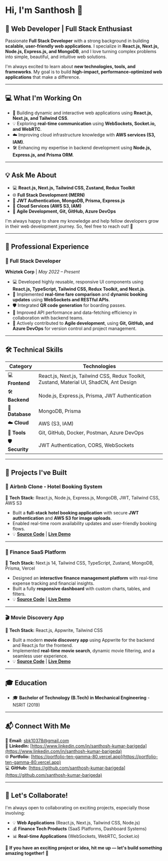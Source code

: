 # **Hi, I'm Santhosh 👋**  

## 🚀 **Web Developer | Full Stack Enthusiast**  

Passionate **Full Stack Developer** with a strong background in building **scalable, user-friendly web applications**. I specialize in **React.js, Next.js, Node.js, Express.js, and MongoDB**, and I love turning complex problems into simple, beautiful, and intuitive web solutions.  

I'm always excited to learn about **new technologies, tools, and frameworks**. My goal is to build **high-impact, performance-optimized web applications** that make a difference.  

---

## 💻 **What I'm Working On**  
- 🚀 Building dynamic and interactive web applications using **React.js, Next.js, and Tailwind CSS**.  
- 💡 Exploring **real-time communication** using **WebSockets, Socket.io, and WebRTC**.  
- ☁️ Improving cloud infrastructure knowledge with **AWS services (S3, IAM)**.  
- 🛠 Enhancing my expertise in backend development using **Node.js, Express.js, and Prisma ORM**.  

---

## 💡 **Ask Me About**  
- 💻 **React.js, Next.js, Tailwind CSS, Zustand, Redux Toolkit**  
- 🌐 **Full Stack Development (MERN)**  
- 🔐 **JWT Authentication, MongoDB, Prisma, Express.js**  
- 💾 **Cloud Services (AWS S3, IAM)**  
- 🤝 **Agile Development, Git, GitHub, Azure DevOps**  

I'm always happy to share my knowledge and help fellow developers grow in their web development journey. So, feel free to reach out! 🚀  

---

## 💼 **Professional Experience**  

### 🚀 **Full Stack Developer**  
**Whiztek Corp** | *May 2022 – Present*  

- 💻 Developed highly reusable, responsive UI components using **React.js, TypeScript, Tailwind CSS, Redux Toolkit, and Next.js**.  
- 🔄 Implemented **real-time fare comparison** and **dynamic booking updates** using **WebSockets and RESTful APIs**.  
- 🛡 Integrated **QR code generation** for boarding passes.  
- 🚀 Improved API performance and data-fetching efficiency in collaboration with backend teams.  
- 🧱 Actively contributed to **Agile development**, using **Git, GitHub, and Azure DevOps** for version control and project management.  

---

## 🛠 **Technical Skills**  

| Category             | Technologies                                                                                           |
|--------------------|-------------------------------------------------------------------------------------------------------|
| 💻 **Frontend**     | React.js, Next.js, Tailwind CSS, Redux Toolkit, Zustand, Material UI, ShadCN, Ant Design               |
| 🛠 **Backend**     | Node.js, Express.js, Prisma, JWT Authentication                                                        |
| 💾 **Database**    | MongoDB, Prisma                                                                                      |
| ☁️ **Cloud**       | AWS (S3, IAM)                                                                                       |
| 🧱 **Tools**      | Git, GitHub, Docker, Postman, Azure DevOps                                                            |
| 🛡 **Security**    | JWT Authentication, CORS, WebSockets                                                                 |

---

## 📜 **Projects I've Built**  

### 🏨 **Airbnb Clone - Hotel Booking System**  
🚀 **Tech Stack:** React.js, Node.js, Express.js, MongoDB, JWT, Tailwind CSS, AWS S3  
- Built a **full-stack hotel booking application** with secure **JWT authentication** and **AWS S3 for image uploads**.  
- Enabled real-time room availability updates and user-friendly booking flows.  
- 💡 **[Source Code](https://github.com/santhosh10378/airbnb-clone)** | **[Live Demo](https://hotel-booking-app-frontend-4qp6.onrender.com)**  

---

### 💸 **Finance SaaS Platform**  
🚀 **Tech Stack:** Next.js 14, Tailwind CSS, TypeScript, Zustand, MongoDB, Prisma, Vercel  
- Designed an **interactive finance management platform** with real-time expense tracking and financial insights.  
- Built a fully **responsive dashboard** with custom charts, tables, and filters.  
- 💡 **[Source Code](https://github.com/santhosh-kumar-barigeda/wealth-wise)** | **[Live Demo](https://wealth-wise-nine.vercel.app)**  

---

### 🎬 **Movie Discovery App**  
🚀 **Tech Stack:** React.js, Appwrite, Tailwind CSS  
- Built a modern **movie discovery app** using Appwrite for the backend and React.js for the frontend.  
- Implemented **real-time movie search**, dynamic movie filtering, and a seamless user experience.  
- 💡 **[Source Code](https://github.com/santhosh-kumar-barigeda/movie-app)** | **[Live Demo](https://movie-app-one-xi-76.vercel.app)**  

---

## 🎓 **Education**  
- 🎓 **Bachelor of Technology (B.Tech) in Mechanical Engineering** - NSRIT (2019)  

---

## 📬 **Connect With Me**  
📧 **Email:** [sbk10378@gmail.com](mailto:sbk10378@gmail.com)  
💼 **LinkedIn:** [https://www.linkedin.com/in/santhosh-kumar-barigeda](https://www.linkedin.com/in/santhosh-kumar-barigeda)  
🌐 **Portfolio:** [https://portfolio-ten-gamma-80.vercel.app](https://portfolio-ten-gamma-80.vercel.app)  
💻 **GitHub:** [https://github.com/santhosh-kumar-barigeda](https://github.com/santhosh-kumar-barigeda)  

---

## 💬 **Let's Collaborate!**  
I'm always open to collaborating on exciting projects, especially those involving:  
- 💡 **Web Applications** (React.js, Next.js, Tailwind CSS, Node.js)  
- 💰 **Finance Tech Products** (SaaS Platforms, Dashboard Systems)  
- 📊 **Real-time Applications** (WebSockets, WebRTC, Socket.io)  

💯 **If you have an exciting project or idea, hit me up — let's build something amazing together!** 🚀  
